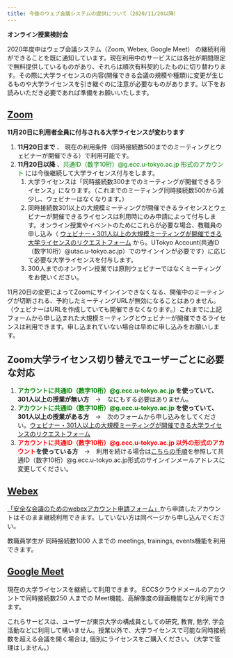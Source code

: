 ```yaml
---
title: 今後のウェブ会議システムの提供について（2020/11/20以降）
---
```

**オンライン授業検討会**

2020年度中はウェブ会議システム（Zoom, Webex, Google Meet） の継続利用ができることを既に通知しています。現在利用中のサービスには各社が期間限定で無料提供しているものがあり、それらは順次有料契約したものに切り替わります。その際に大学ライセンスの内容(開催できる会議の規模や種類)に変更が生じるものや大学ライセンスを引き継ぐのに注意が必要なものがあります。以下をお読みいただき必要であれば準備をお願いいたします。

## [Zoom](https://utelecon.github.io/zoom/)

**11月20日に利用者全員に付与される大学ライセンスが変わります**

1. **11月20日まで** 、 現在の利用条件（同時接続数500までのミーティングとウェビナーが開催できる）で利用可能です。
1. **11月20日以降** 、<span style="color: green;">共通ID（数字10桁）@g.ecc.u-tokyo.ac.jp 形式のアカウント</span> には今後継続して大学ライセンス付与をします。
	1. 大学ライセンスは「同時接続数300までのミーティングが開催できるライセンス」になります。（これまでのミーティング同時接続数500から減少し、ウェビナーはなくなります。）
	1. 同時接続数301以上の大規模ミーティングが開催できるライセンスとウェビナーが開催できるライセンスは利用時にのみ申請によって付与します。オンライン授業やイベントのためにこれらが必要な場合、教職員の申し込み（ <a href="https://forms.office.com/Pages/ResponsePage.aspx?id=T6978HAr10eaAgh1yvlMhI_ifmf7qdFDpTYBBcm0ltJUOUtWOE9PNkVXN1QzOVcxSFlJMFozTzRZQy4u" target="_blank" rel="noopener">ウェビナー・301人以上の大規模ミーティングが開催できる大学ライセンスのリクエストフォーム</a> から。UTokyo Account(共通ID（数字10桁）@utac.u-tokyo.ac.jp）でのサインインが必要です）に応じて必要な大学ライセンスを付与します。
	1. 300人までのオンライン授業では原則ウェビナーではなくミーティングをお使いください。

11月20日の変更によってZoomにサインインできなくなる、開催中のミーティングが切断される、予約したミーティングURLが無効になることはありません。（ウェビナーはURLを作成していても開催できなくなります。）これまでに上記フォームから申し込まれた大規模ミーティングとウェビナーが開催できるライセンスは利用できます。申し込まれていない場合は早めに申し込みをお願いします。

## Zoom大学ライセンス切り替えでユーザーごとに必要な対応

1. **<span style="color: green;">アカウントに共通ID（数字10桁）@g.ecc.u-tokyo.ac.jp</span> を使っていて、301人以上の授業が無い方**　→　なにもする必要はありません。
1. **<span style="color: green;">アカウントに共通ID（数字10桁）@g.ecc.u-tokyo.ac.jp</span> を使っていて、301人以上の授業がある方**　→　次のフォームから申し込みをしてください。<a href="https://forms.office.com/Pages/ResponsePage.aspx?id=T6978HAr10eaAgh1yvlMhI_ifmf7qdFDpTYBBcm0ltJUOUtWOE9PNkVXN1QzOVcxSFlJMFozTzRZQy4u" target="_blank" rel="noopener">ウェビナー・301人以上の大規模ミーティングが開催できる大学ライセンスのリクエストフォーム</a> 
1. **<span style="color: red;">アカウントに共通ID（数字10桁）@g.ecc.u-tokyo.ac.jp 以外の形式のアカウント</span>を使っている方**　→　利用を続ける場合は[こちらの手順](zoom-wrongaccount)を参照して共通ID（数字10桁）@g.ecc.u-tokyo.ac.jp形式のサインインメールアドレスに変更してください。

## [Webex](https://utelecon.github.io/webex/)

<a href="https://forms.office.com/Pages/ResponsePage.aspx?id=T6978HAr10eaAgh1yvlMhHUY5ws7h1xGr9koV-KGC8RUMUhVRzlRODBIRkczUUpYVlZTM1lRU1kzNy4u" target="_blank" rel="noopener">「安全な会議のためのwebexアカウント申請フォーム」</a>から申請したアカウントはそのまま継続利用できます。していない方は同ページから申し込んでください。

教職員学生が 同時接続数1000 人までの meetings, trainings, events機能を利用できます。

## [Google Meet](https://utelecon.github.io/google_hangouts_meet/)

現在の大学ライセンスを継続して利用できます。 ECCSクラウドメールのアカウントで同時接続数250 人までの Meet機能、高解像度の録画機能などが利用できます。

これらサービスは、ユーザーが東京大学の構成員としての研究, 教育, 勉学, 学会活動などに利用して構いません。授業以外で、大学ライセンスで可能な同時接続数を超える会議を開く場合は, 個別にライセンスをご購入ください。（大学で管理はしません。）
